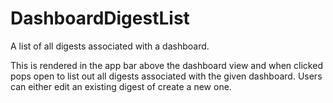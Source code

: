 # DashboardDigestList

A list of all digests associated with a dashboard.

This is rendered in the app bar above the dashboard view and when clicked pops open to list out all
digests associated with the given dashboard. Users can either edit an existing digest of create
a new one.
